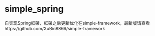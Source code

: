 # simple_spring
自实现Spring框架，框架之后更新优化在simple-framework，最新版请查看https://github.com/XuBin8866/simple-framework
